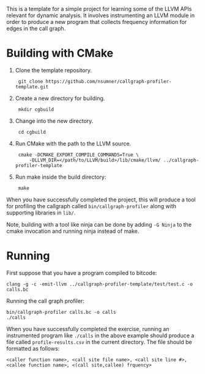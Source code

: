 This is a template for a simple project for learning some of the LLVM APIs
relevant for dynamic analysis. It involves instrumenting an LLVM module in
order to produce a new program that collects frequency information for edges
in the call graph.


Building with CMake
==============================================
1. Clone the template repository.

        git clone https://github.com/nsumner/callgraph-profiler-template.git

2. Create a new directory for building.

        mkdir cgbuild

3. Change into the new directory.

        cd cgbuild

4. Run CMake with the path to the LLVM source.

        cmake -DCMAKE_EXPORT_COMPILE_COMMANDS=True \
            -DLLVM_DIR=</path/to/LLVM/build>/lib/cmake/llvm/ ../callgraph-profiler-template

5. Run make inside the build directory:

        make

When you have successfully completed the project, this will produce a tool
for profiling the callgraph called `bin/callgraph-profiler` along with
supporting libraries in `lib/`.

Note, building with a tool like ninja can be done by adding `-G Ninja` to
the cmake invocation and running ninja instead of make.

Running
==============================================

First suppose that you have a program compiled to bitcode:

    clang -g -c -emit-llvm ../callgraph-profiler-template/test/test.c -o calls.bc

Running the call graph profiler:

    bin/callgraph-profiler calls.bc -o calls
    ./calls

When you have successfully completed the exercise, running an instrumented
program like `./calls` in the above example should produce a file called
`profile-results.csv` in the current directory. The file should be formatted
as follows:

    <caller function name>, <call site file name>, <call site line #>, <callee function name>, <(call site,callee) frquency>

